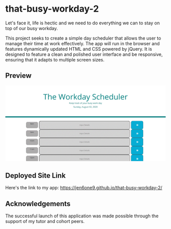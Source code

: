 # that-busy-workday-2
Let's face it, life is hectic and we need to do everything we can to stay on top of our busy workday. 

This project seeks to create a simple day scheduler that allows the user to manage their time at work effectively. The app will run in the browser and features dynamically updated HTML and CSS powered by jQuery. It is designed to feature a clean and polished user interface and be responsive, ensuring that it adapts to multiple screen sizes.

## Preview
![alt-text](workday.gif)

## Deployed Site Link
Here's the link to my app:  https://jen6one9.github.io/that-busy-workday-2/

## Acknowledgements
The successful launch of this application was made possible through the support of my tutor and cohort peers.  
